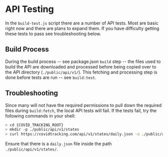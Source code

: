 # API Testing

In the `build-test.js` script there are a number of API tests. Most are basic right now and there are plans to expand them. If you have difficulty getting these tests to pass see troubleshooting below.

## Build Process

During the build process -- see package.json `build` step -- the files used to build the API are downloaded and processed before being copied over to the API directory (`./public/api/v1/`). This fetching and processing step is done before tests are run -- see `build:test`. 

## Troubleshooting 

Since many will not have the required permissions to pull down the required files during `build:fetch`, the local API tests will fail. If the tests fail, try the following commands in your shell:

```bash session
> cd {COVID_TRACKING_ROOT}
> mkdir -p ./public/api/v1/states
> curl https://covidtracking.com/api/v1/states/daily.json -o ./public/api/v1/states/daily.json
```

Ensure that there is a `daily.json` file inside the path `./public/api/v1/states/`.
